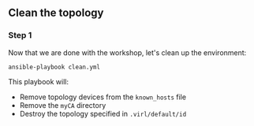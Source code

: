 ## Clean the topology

### Step 1

Now that we are done with the workshop, let's clean up the environment:

```shell
ansible-playbook clean.yml
```

This playbook will:
* Remove topology devices from the `known_hosts` file
* Remove the `myCA` directory
* Destroy the topology specified in `.virl/default/id`